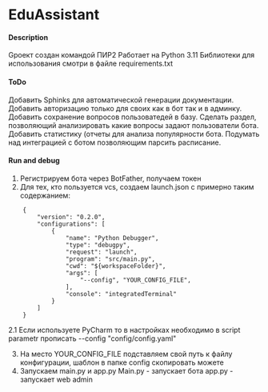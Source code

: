 # EduAssistant
#### Description
Gроект создан командой ПИР2 
Работает на Python 3.11
Библиотеки для использования смотри в файле requirements.txt
#### ToDo
Добавить Sphinks для автоматической генерации документации.
Добавить авторизацию только для своих как в бот так и в админку.
Добавить сохранение вопросов пользоватедей в базу.
Сделать раздел, позволяющий анализировать какие вопросы задают пользователи бота.
Добавить статистику (отчеты для анализа популярности бота.
Подумать над интеграцией с ботом позволяющим парсить расписание. 
 
#### Run and debug
1.  Регистрируем бота через BotFather, получаем токен
2. Для тех, кто пользуется vcs, создаем launch.json с примерно таким содержанием:

```
    {
        "version": "0.2.0",
        "configurations": [
            {
                "name": "Python Debugger",
                "type": "debugpy",
                "request": "launch",
                "program": "src/main.py",
                "cwd": "${workspaceFolder}",
                "args": [
                    "--config", "YOUR_CONFIG_FILE",
                ],
                "console": "integratedTerminal"
            }
        ]
    }
```
2.1 Если используете PyCharm то в настройках необходимо в script parametr прописать  --config "config/config.yaml"

3. На место YOUR_CONFIG_FILE подставляем свой путь к файлу конфигурации, шаблон в папке config скопировать можете
4. Запускаем main.py и app.py 
Main.py - запускает бота 
app.py - запускает web admin
